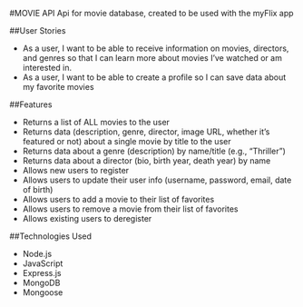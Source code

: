 #MOVIE API
Api for movie database, created to be used with the myFlix app

##User Stories
 - As a user, I want to be able to receive information on movies, directors, and genres so that I
can learn more about movies I’ve watched or am interested in.
 - As a user, I want to be able to create a profile so I can save data about my favorite movies

##Features
 - Returns a list of ALL movies to the user
 - Returns data (description, genre, director, image URL, whether it’s featured or not) about a
single movie by title to the user
 - Returns data about a genre (description) by name/title (e.g., “Thriller”)
 - Returns data about a director (bio, birth year, death year) by name
 - Allows new users to register
 - Allows users to update their user info (username, password, email, date of birth)
 - Allows users to add a movie to their list of favorites
 - Allows users to remove a movie from their list of favorites
 - Allows existing users to deregister


##Technologies Used
 - Node.js
 - JavaScript
 - Express.js
 - MongoDB
 - Mongoose